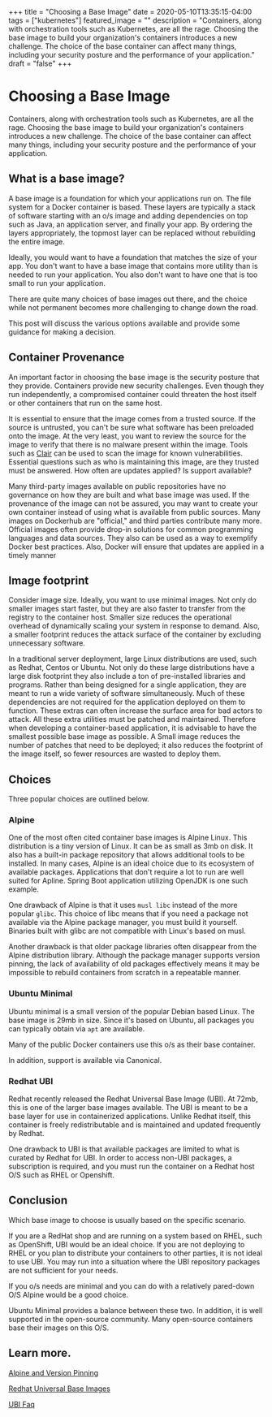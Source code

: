 +++
title =  "Choosing a Base Image"
date = 2020-05-10T13:35:15-04:00
tags = ["kubernetes"]
featured_image = ""
description = "Containers, along with orchestration tools such as Kubernetes, are all the rage.  Choosing the base image to build your organization's containers introduces a new challenge. The choice of the base container can affect many things, including your security posture and the performance of your application."
draft = "false"
+++


# Choosing a Base Image

Containers, along with orchestration tools such as Kubernetes, are all the rage.  Choosing the base image to build your organization's containers introduces a new challenge. The choice of the base container can affect many things, including your security posture and the performance of your application.

## What is a base image?

A base image is a foundation for which your applications run on.  The file system for a Docker container is based.  These layers are typically a stack of software starting with an o/s image and adding dependencies on top such as Java, an application server, and finally your app. By ordering the layers appropriately, the topmost layer can be replaced without rebuilding the entire image.

Ideally, you would want to have a foundation that matches the size of your app.  You don't want to have a base image that contains more utility than is needed to run your application. You also don't want to have one that is too small to run your application.  

There are quite many choices of base images out there, and the choice while not permanent becomes more challenging to change down the road.

This post will discuss the various options available and provide some guidance for making a decision.

## Container Provenance

An important factor in choosing the base image is the security posture that they provide. Containers provide new security challenges.  Even though they run independently, a compromised container could threaten the host itself or other containers that run on the same host.

It is essential to ensure that the image comes from a trusted source. If the source is untrusted, you can't be sure what software has been preloaded onto the image.  At the very least, you want to review the source for the image to verify that there is no malware present within the image. Tools such as [Clair](https://github.com/quay/clair) can be used to scan the image for known vulnerabilities. Essential questions such as who is maintaining this image, are they trusted must be answered.   How often are updates applied? Is support available?

Many third-party images available on public repositories have no governance on how they are built and what base image was used. If the provenance of the image can not be assured, you may want to create your own container instead of using what is available from public sources. Many images on Dockerhub are "official," and third parties contribute many more.  Official images often provide drop-in solutions for common programming languages and data sources. They also can be used as a way to exemplify Docker best practices.  Also, Docker will ensure that updates are applied in a timely manner
 
## Image footprint

Consider image size. Ideally, you want to use minimal images. Not only do smaller images start faster, but they are also faster to transfer from the registry to the container host. Smaller size reduces the operational overhead of dynamically scaling your system in response to demand. Also, a smaller footprint reduces the attack surface of the container by excluding unnecessary software. 

In a traditional server deployment, large Linux distributions are used, such as Redhat, Centos or Ubuntu.  Not only do these large distributions have a large disk footprint they also include a ton of pre-installed libraries and programs. Rather than being designed for a single application, they are meant to run a wide variety of software simultaneously. Much of these dependencies are not required for the application deployed on them to function.  These extras can often increase the surface area for bad actors to attack.  All these extra utilities must be patched and maintained.  Therefore when developing a container-based application, it is advisable to have the smallest possible base image as possible.  A Small image reduces the number of patches that need to be deployed; it also reduces the footprint of the image itself, so fewer resources are wasted to deploy them.


## Choices

Three popular choices are outlined below.

### Alpine

One of the most often cited container base images is Alpine Linux.  This distribution is a tiny version of Linux. It can be as small as 3mb on disk. It also has a built-in package repository that allows additional tools to be installed. In many cases, Alpine is an ideal choice due to its ecosystem of available packages. Applications that don't require a lot to run are well suited for Apline.  Spring Boot application utilizing OpenJDK is one such example.

One drawback of Alpine is that it uses  `musl libc` instead of the more popular `glibc`. This choice of libc means that if you need a package not available via the Alpine package manager, you must build it yourself.  Binaries built with glibc are not compatible with Linux's based on musl.

Another drawback is that older package libraries often disappear from the Alpine distribution library.  Although the package manager supports version pinning, the lack of availability of old packages effectively means it may be impossible to rebuild containers from scratch in a repeatable manner. 
 
### Ubuntu Minimal

Ubuntu minimal is a small version of the popular Debian based Linux. The base image is 29mb in size. Since it's based on Ubuntu, all packages you can typically obtain via `apt` are available.

Many of the public Docker containers use this o/s as their base container. 

In addition, support is available via Canonical.

### Redhat UBI

Redhat recently released the Redhat Universal Base Image (UBI). At 72mb, this is one of the larger base images available.  The UBI is meant to be a base layer for use in containerized applications.  Unlike Redhat itself, this container is freely redistributable and is maintained and updated frequently by Redhat.  

One drawback to UBI is that available packages are limited to what is curated by Redhat for UBI.  In order to access non-UBI packages, a subscription is required, and you must run the container on a Redhat host O/S such as RHEL or Openshift.


## Conclusion

Which base image to choose is usually based on the specific scenario. 

If you are a RedHat shop and are running on a system based on RHEL, such as OpenShift, UBI would be an ideal choice. If you are not deploying to RHEL or you plan to distribute your containers to other parties, it is not ideal to use UBI.  You may run into a situation where the UBI repository packages are not sufficient for your needs.

If you o/s needs are minimal and you can do with a relatively pared-down O/S Alpine would be a good choice.

Ubuntu Minimal provides a balance between these two. In addition, it is well supported in the open-source community. Many open-source containers base their images on this O/S.

## Learn more.


[Alpine and Version Pinning](https://medium.com/@stschindler/the-problem-with-docker-and-alpines-package-pinning-18346593e891)

[Redhat Universal Base Images](https://developers.redhat.com/products/rhel/ubi/#assembly-field-sections-18555)

[UBI Faq](https://developers.redhat.com/articles/ubi-faq/)



